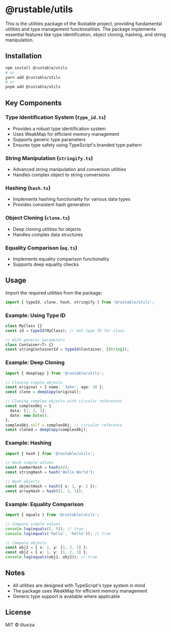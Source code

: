 # @rustable/utils

This is the utilities package of the Rustable project, providing fundamental utilities and type management functionalities. The package implements essential features like type identification, object cloning, hashing, and string manipulation.

## Installation

```bash
npm install @rustable/utils
# or
yarn add @rustable/utils
# or
pnpm add @rustable/utils
```

## Key Components

### Type Identification System (`type_id.ts`)

- Provides a robust type identification system
- Uses WeakMap for efficient memory management
- Supports generic type parameters
- Ensures type safety using TypeScript's branded type pattern

### String Manipulation (`stringify.ts`)

- Advanced string manipulation and conversion utilities
- Handles complex object to string conversions

### Hashing (`hash.ts`)

- Implements hashing functionality for various data types
- Provides consistent hash generation

### Object Cloning (`clone.ts`)

- Deep cloning utilities for objects
- Handles complex data structures

### Equality Comparison (`eq.ts`)

- Implements equality comparison functionality
- Supports deep equality checks

## Usage

Import the required utilities from the package:

```typescript
import { typeId, clone, hash, stringify } from '@rustable/utils';
```

### Example: Using Type ID

```typescript
class MyClass {}
const id = typeId(MyClass); // Get type ID for class

// With generic parameters
class Container<T> {}
const stringContainerId = typeId(Container, [String]);
```

### Example: Deep Cloning

```typescript
import { deepCopy } from '@rustable/utils';

// Cloning simple objects
const original = { name: 'John', age: 30 };
const clone = deepCopy(original);

// Cloning complex objects with circular references
const complexObj = {
  data: [1, 2, 3],
  date: new Date(),
};
complexObj.self = complexObj; // circular reference
const cloned = deepCopy(complexObj);
```

### Example: Hashing

```typescript
import { hash } from '@rustable/utils';

// Hash simple values
const numberHash = hash(42);
const stringHash = hash('Hello World');

// Hash objects
const objectHash = hash({ x: 1, y: 2 });
const arrayHash = hash([1, 2, 3]);
```

### Example: Equality Comparison

```typescript
import { equals } from '@rustable/utils';

// Compare simple values
console.log(equals(5, 5)); // true
console.log(equals('hello', 'hello')); // true

// Compare objects
const obj1 = { x: 1, y: [1, 2, 3] };
const obj2 = { x: 1, y: [1, 2, 3] };
console.log(equals(obj1, obj2)); // true
```

## Notes

- All utilities are designed with TypeScript's type system in mind
- The package uses WeakMap for efficient memory management
- Generic type support is available where applicable

## License

MIT © illuxiza
